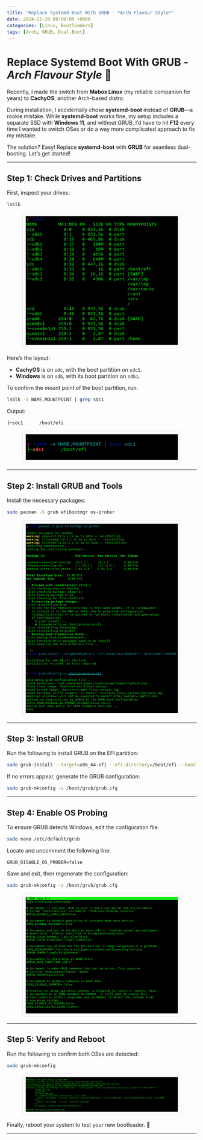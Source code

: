 ```yaml
---
title: "Replace Systemd Boot With GRUB - *Arch Flavour Style*"
date: 2024-11-28 00:00:00 +0000
categories: [Linux, Bootloaders]
tags: [Arch, GRUB, Dual-Boot]
---
```


# Replace Systemd Boot With GRUB - *Arch Flavour Style* 🚀

Recently, I made the switch from **Mabox Linux** (my reliable companion for years) to **CachyOS**, another Arch-based distro.  

During installation, I accidentally chose **systemd-boot** instead of **GRUB**—a rookie mistake. While **systemd-boot** works fine, my setup includes a separate SSD with **Windows 11**, and without GRUB, I’d have to hit **F12** every time I wanted to switch OSes or do a way more complicated approach to fix my mistake.  

The solution? Easy! Replace **systemd-boot** with **GRUB** for seamless dual-booting. Let’s get started!

---

## Step 1: Check Drives and Partitions  

First, inspect your drives:  

```bash
lsblk
```

<div style="text-align: center;">
  <img src="/assets/Screenshot1.png" alt="lsblk output" style="max-width: 80%; border: 1px solid #ddd; border-radius: 8px; padding: 8px;">
</div>

Here’s the layout:  
- **CachyOS** is on `sdc`, with the boot partition on `sdc1`.  
- **Windows** is on `sdb`, with its boot partition on `sdb1`.  

To confirm the mount point of the boot partition, run:  

```bash
lsblk -o NAME,MOUNTPOINT | grep sdc1
```

Output:  
```
├─sdc1      /boot/efi
```

<div style="text-align: center;">
  <img src="/assets/Screenshot2.png" alt="Mount point output" style="max-width: 80%; border: 1px solid #ddd; border-radius: 8px; padding: 8px;">
</div>

---

## Step 2: Install GRUB and Tools  

Install the necessary packages:  

```bash
sudo pacman -S grub efibootmgr os-prober
```

<div style="text-align: center;">
  <img src="/assets/Screenshot3.png" alt="Installing GRUB and tools" style="max-width: 80%; border: 1px solid #ddd; border-radius: 8px; padding: 8px;">
</div>

---

## Step 3: Install GRUB  

Run the following to install GRUB on the EFI partition:  

```bash
sudo grub-install --target=x86_64-efi --efi-directory=/boot/efi --bootloader-id=GRUB
```

If no errors appear, generate the GRUB configuration:  

```bash
sudo grub-mkconfig -o /boot/grub/grub.cfg
```

---

## Step 4: Enable OS Probing  

To ensure GRUB detects Windows, edit the configuration file:  

```bash
sudo nano /etc/default/grub
```

Locate and uncomment the following line:  

```
GRUB_DISABLE_OS_PROBER=false
```

Save and exit, then regenerate the configuration:  

```bash
sudo grub-mkconfig -o /boot/grub/grub.cfg
```

<div style="text-align: center;">
  <img src="/assets/Screenshot4.png" alt="Editing GRUB config" style="max-width: 80%; border: 1px solid #ddd; border-radius: 8px; padding: 8px;">
</div>

---

## Step 5: Verify and Reboot  

Run the following to confirm both OSes are detected:  

```bash
sudo grub-mkconfig
```

<div style="text-align: center;">
  <img src="/assets/Screenshot5.png" alt="Final GRUB configuration" style="max-width: 80%; border: 1px solid #ddd; border-radius: 8px; padding: 8px;">
</div>

Finally, reboot your system to test your new bootloader. 🎉

---
